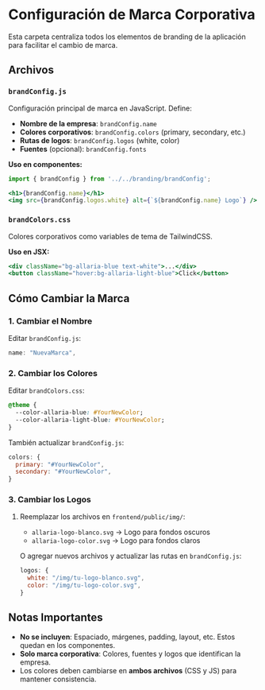 # Configuración de Marca Corporativa

Esta carpeta centraliza todos los elementos de branding de la aplicación para facilitar el cambio de marca.

## Archivos

### `brandConfig.js`
Configuración principal de marca en JavaScript. Define:
- **Nombre de la empresa**: `brandConfig.name`
- **Colores corporativos**: `brandConfig.colors` (primary, secondary, etc.)
- **Rutas de logos**: `brandConfig.logos` (white, color)
- **Fuentes** (opcional): `brandConfig.fonts`

**Uso en componentes:**
```jsx
import { brandConfig } from '../../branding/brandConfig';

<h1>{brandConfig.name}</h1>
<img src={brandConfig.logos.white} alt={`${brandConfig.name} Logo`} />
```

### `brandColors.css`
Colores corporativos como variables de tema de TailwindCSS.

**Uso en JSX:**
```jsx
<div className="bg-allaria-blue text-white">...</div>
<button className="hover:bg-allaria-light-blue">Click</button>
```

## Cómo Cambiar la Marca

### 1. Cambiar el Nombre
Editar `brandConfig.js`:
```javascript
name: "NuevaMarca",
```

### 2. Cambiar los Colores
Editar `brandColors.css`:
```css
@theme {
  --color-allaria-blue: #YourNewColor;
  --color-allaria-light-blue: #YourNewColor;
}
```

También actualizar `brandConfig.js`:
```javascript
colors: {
  primary: "#YourNewColor",
  secondary: "#YourNewColor",
}
```

### 3. Cambiar los Logos
1. Reemplazar los archivos en `frontend/public/img/`:
   - `allaria-logo-blanco.svg` → Logo para fondos oscuros
   - `allaria-logo-color.svg` → Logo para fondos claros

   O agregar nuevos archivos y actualizar las rutas en `brandConfig.js`:
   ```javascript
   logos: {
     white: "/img/tu-logo-blanco.svg",
     color: "/img/tu-logo-color.svg",
   }
   ```

## Notas Importantes

- **No se incluyen**: Espaciado, márgenes, padding, layout, etc. Estos quedan en los componentes.
- **Solo marca corporativa**: Colores, fuentes y logos que identifican la empresa.
- Los colores deben cambiarse en **ambos archivos** (CSS y JS) para mantener consistencia.
